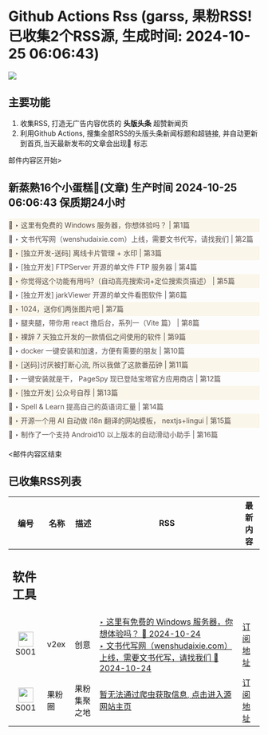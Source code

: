 # Github Actions Rss (garss, 果粉RSS! 已收集2个RSS源, 生成时间: 2024-10-25 06:06:43)

![](https://cdn.jsdelivr.net/gh/xinkeji/garss/_media/ga-rss.png)



## 主要功能
1. 收集RSS, 打造无广告内容优质的 **头版头条** 超赞新闻页
2. 利用Github Actions, 搜集全部RSS的头版头条新闻标题和超链接, 并自动更新到首页,当天最新发布的文章会出现🌈 标志

邮件内容区开始>
<h2>新蒸熟16个小蛋糕🍰(文章) 生产时间 2024-10-25 06:06:43 保质期24小时</h2>

<div style='line-height:3;background-color:#FAF6EA;' ><a href='https://www.v2ex.com/t/1083406#reply3' style="line-height:2;text-decoration:none;display:block;color:#584D49;">🌈 ‣ 这里有免费的 Windows 服务器，你想体验吗？ | 第1篇</a></div><div style='line-height:3;' ><a href='https://www.v2ex.com/t/1083405#reply0' style="line-height:2;text-decoration:none;display:block;color:#584D49;">🌈 ‣ 文书代写网（wenshudaixie.com）上线，需要文书代写，请找我们 | 第2篇</a></div><div style='line-height:3;background-color:#FAF6EA;' ><a href='https://www.v2ex.com/t/1083137#reply46' style="line-height:2;text-decoration:none;display:block;color:#584D49;">🌈 ‣ [独立开发-送码] 离线卡片管理 + 水印 | 第3篇</a></div><div style='line-height:3;' ><a href='https://www.v2ex.com/t/1083400#reply0' style="line-height:2;text-decoration:none;display:block;color:#584D49;">🌈 ‣ [独立开发] FTPServer 开源的单文件 FTP 服务器 | 第4篇</a></div><div style='line-height:3;background-color:#FAF6EA;' ><a href='https://www.v2ex.com/t/1083364#reply2' style="line-height:2;text-decoration:none;display:block;color:#584D49;">🌈 ‣ 你觉得这个功能有用吗?（自动高亮搜索词+定位搜索页描述） | 第5篇</a></div><div style='line-height:3;' ><a href='https://www.v2ex.com/t/1083395#reply0' style="line-height:2;text-decoration:none;display:block;color:#584D49;">🌈 ‣ [独立开发] jarkViewer 开源的单文件看图软件 | 第6篇</a></div><div style='line-height:3;background-color:#FAF6EA;' ><a href='https://www.v2ex.com/t/1083389#reply0' style="line-height:2;text-decoration:none;display:block;color:#584D49;">🌈 ‣ 1024，送你们两张图片吧 | 第7篇</a></div><div style='line-height:3;' ><a href='https://www.v2ex.com/t/1083157#reply41' style="line-height:2;text-decoration:none;display:block;color:#584D49;">🌈 ‣ 腿夹腿，带你用 react 撸后台，系列一（Vite 篇） | 第8篇</a></div><div style='line-height:3;background-color:#FAF6EA;' ><a href='https://www.v2ex.com/t/1083163#reply18' style="line-height:2;text-decoration:none;display:block;color:#584D49;">🌈 ‣ 裸辞 7 天独立开发的一款情侣之间使用的软件 | 第9篇</a></div><div style='line-height:3;' ><a href='https://www.v2ex.com/t/1083263#reply6' style="line-height:2;text-decoration:none;display:block;color:#584D49;">🌈 ‣ docker 一键安装和加速，方便有需要的朋友 | 第10篇</a></div><div style='line-height:3;background-color:#FAF6EA;' ><a href='https://www.v2ex.com/t/1083289#reply5' style="line-height:2;text-decoration:none;display:block;color:#584D49;">🌈 ‣ [送码]讨厌被打断心流, 所以我做了这款番茄钟 | 第11篇</a></div><div style='line-height:3;' ><a href='https://www.v2ex.com/t/1083085#reply9' style="line-height:2;text-decoration:none;display:block;color:#584D49;">🌈 ‣ 一键安装就是干， PageSpy 现已登陆宝塔官方应用商店 | 第12篇</a></div><div style='line-height:3;background-color:#FAF6EA;' ><a href='https://www.v2ex.com/t/1083280#reply0' style="line-height:2;text-decoration:none;display:block;color:#584D49;">🌈 ‣ [独立开发] 公众号自荐 | 第13篇</a></div><div style='line-height:3;' ><a href='https://www.v2ex.com/t/1083135#reply1' style="line-height:2;text-decoration:none;display:block;color:#584D49;">🌈 ‣ Spell & Learn 提高自己的英语词汇量 | 第14篇</a></div><div style='line-height:3;background-color:#FAF6EA;' ><a href='https://www.v2ex.com/t/1083126#reply0' style="line-height:2;text-decoration:none;display:block;color:#584D49;">🌈 ‣ 开源一个用 AI 自动做 i18n 翻译的网站模板， nextjs+lingui | 第15篇</a></div><div style='line-height:3;' ><a href='https://www.v2ex.com/t/1083101#reply6' style="line-height:2;text-decoration:none;display:block;color:#584D49;">🌈 ‣ 制作了一个支持 Android10 以上版本的自动滑动小助手 | 第16篇</a></div>

<邮件内容区结束

## 已收集RSS列表

| 编号 | 名称 | 描述 | RSS | 最新内容 |
| --- | --- | --- | --- | --- |
| <h2 id="软件工具">软件工具</h2> |  |   |  |  |
| <div id="S001" style="text-align: center;"><img src="https://cdn.jsdelivr.net/gh/zhaoolee/garss/_media/favicon/S001.png" width="30px" style="width:30px;height: auto;"/><br><span>S001</span></div> | v2ex | 创意 | [‣ 这里有免费的 Windows 服务器，你想体验吗？ 🌈 2024-10-24](https://www.v2ex.com/t/1083406#reply3)<br/>[‣ 文书代写网（wenshudaixie.com）上线，需要文书代写，请找我们 🌈 2024-10-24](https://www.v2ex.com/t/1083405#reply0) | [订阅地址](https://www.v2ex.com/feed/tab/creative.xml) |
| <div id="S001" style="text-align: center;"><img src="https://cdn.jsdelivr.net/gh/zhaoolee/garss/_media/favicon/S001.png" width="30px" style="width:30px;height: auto;"/><br><span>S001</span></div> | 果粉圈 | 果粉集聚之地 | [暂无法通过爬虫获取信息, 点击进入源网站主页](https://g0f.cn) | [订阅地址](https://g0f.cn/rss.xml) |



